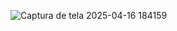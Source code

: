 ![Captura de tela 2025-04-16 184159](https://github.com/user-attachments/assets/0a2712e2-eb71-472f-bc08-0b8f1ecea4c0)
